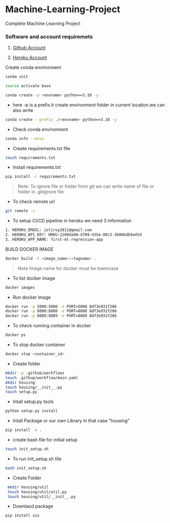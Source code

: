 # Machine-Learning-Project
Complete Machine Learning Project

### Software and account requiremets

1. [Github Account](https://github.com/JotiRoy01/Machine-Learning-Project.git)

2. [Heroku Account](https://dashboard.heroku.com/apps#)


Create conda environment

```bash
conda init
```
```bash
source activate base
```
```bash
conda create -p <envname> python==3.10 -y
```
* here -p is a prefix.it create environment folder in current location.we can also write
```bash
conda create --prefix ./<envname> python==3.10 -y
```
* Check conda environment
```bash
conda info --envs
```

* Create requirements.txt file
```bash
touch requirements.txt
```
* Install requirements.txt
```bash
pip install -r requirements.txt
```

> Note: To ignore file or folder from git we can write name of file or folder in .gitignore file

* To check remote url
```bash
git remote -v
```
* To setup CI/CD pipeline in heroku we need 3 information
```bash
1. HEROKU_EMAIL: jotiroy2811@gmail.com
2. HEROKU_API_KEY: HRKU-2209da98-d709-435e-80c3-3b08bdb9a45d
3. HEROKU_APP_NAME: first-ml-regression-app
```
BUILD DOCKER IMAGE
```bash
docker build -t <image_name>:<tagname> .
```
> Note Image name for docker must be lowercase
* To list docker image
```bash
docker images
```
* Run docker image
```bash
docker run -p 5000:5000 -e PORT=5000 8df3e931f286
docker run -p 8000:8000 -e PORT=8000 8df3e931f286
docker run -p 8089:8089 -e PORT=8089 8df3e931f286
```
* To check running container in docker 
```bash
docker ps
```
* To stop docker container
```bash
docker stop <container_id>
```
* Create folder
```bash
mkdir -p .github/workflows
touch .githup/workflow/main.yaml
mkdir housing
touch housing/__init__.py
touch setup.py
```
* Intall setup.py tools
```bash
python setup.py install
```
* Intall Package or our own Library in that case "housing"
```bash
pip install -e .
```
* create bash file for initial setup
```bash
touch init_setup.sh
```
* To run init_setup.sh file
```bash
bash init_setup.sh
```
* Create Folder
```bash
 mkdir housing/util
 touch housing/util/util.py
 touch housing/util/__init__.py
 ```

 * Downlaod package
 ```bash
 pip install six
 ```